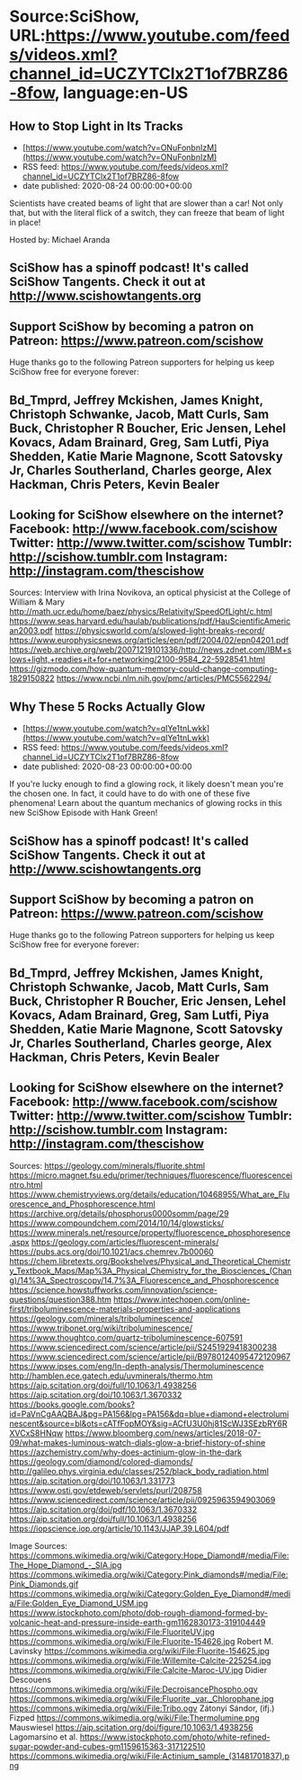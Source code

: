 # Source:SciShow, URL:https://www.youtube.com/feeds/videos.xml?channel_id=UCZYTClx2T1of7BRZ86-8fow, language:en-US

## How to Stop Light in Its Tracks
 - [https://www.youtube.com/watch?v=ONuFonbnIzM](https://www.youtube.com/watch?v=ONuFonbnIzM)
 - RSS feed: https://www.youtube.com/feeds/videos.xml?channel_id=UCZYTClx2T1of7BRZ86-8fow
 - date published: 2020-08-24 00:00:00+00:00

Scientists have created beams of light that are slower than a car! Not only that, but with the literal flick of a switch, they can freeze that beam of light in place!

Hosted by: Michael Aranda

SciShow has a spinoff podcast! It's called SciShow Tangents. Check it out at http://www.scishowtangents.org
----------
Support SciShow by becoming a patron on Patreon: https://www.patreon.com/scishow
----------
Huge thanks go to the following Patreon supporters for helping us keep SciShow free for everyone forever:

Bd_Tmprd, Jeffrey Mckishen, James Knight, Christoph Schwanke, Jacob, Matt Curls, Sam Buck, Christopher R Boucher, Eric Jensen, Lehel Kovacs, Adam Brainard, Greg, Sam Lutfi, Piya Shedden, Katie Marie Magnone, Scott Satovsky Jr, Charles Southerland, Charles george, Alex Hackman, Chris Peters, Kevin Bealer
----------
Looking for SciShow elsewhere on the internet?
Facebook: http://www.facebook.com/scishow
Twitter: http://www.twitter.com/scishow
Tumblr: http://scishow.tumblr.com
Instagram: http://instagram.com/thescishow
----------
Sources:
Interview with Irina Novikova, an optical physicist at the College of William & Mary
http://math.ucr.edu/home/baez/physics/Relativity/SpeedOfLight/c.html
https://www.seas.harvard.edu/haulab/publications/pdf/HauScientificAmerican2003.pdf
https://physicsworld.com/a/slowed-light-breaks-record/
https://www.europhysicsnews.org/articles/epn/pdf/2004/02/epn04201.pdf
https://web.archive.org/web/20071219101336/http://news.zdnet.com/IBM+slows+light,+readies+it+for+networking/2100-9584_22-5928541.html
https://gizmodo.com/how-quantum-memory-could-change-computing-1829150822
https://www.ncbi.nlm.nih.gov/pmc/articles/PMC5562294/

## Why These 5 Rocks Actually Glow
 - [https://www.youtube.com/watch?v=qIYe1tnLwkk](https://www.youtube.com/watch?v=qIYe1tnLwkk)
 - RSS feed: https://www.youtube.com/feeds/videos.xml?channel_id=UCZYTClx2T1of7BRZ86-8fow
 - date published: 2020-08-23 00:00:00+00:00

If you're lucky enough to find a glowing rock, it likely doesn't mean you're the chosen one. In fact, it could have to do with one of these five phenomena! Learn about the quantum mechanics of glowing rocks in this new SciShow Episode with Hank Green!

SciShow has a spinoff podcast! It's called SciShow Tangents. Check it out at http://www.scishowtangents.org
----------
Support SciShow by becoming a patron on Patreon: https://www.patreon.com/scishow
----------
Huge thanks go to the following Patreon supporters for helping us keep SciShow free for everyone forever:

Bd_Tmprd, Jeffrey Mckishen, James Knight, Christoph Schwanke, Jacob, Matt Curls, Sam Buck, Christopher R Boucher, Eric Jensen, Lehel Kovacs, Adam Brainard, Greg, Sam Lutfi, Piya Shedden, Katie Marie Magnone, Scott Satovsky Jr, Charles Southerland, Charles george, Alex Hackman, Chris Peters, Kevin Bealer
----------
Looking for SciShow elsewhere on the internet?
Facebook: http://www.facebook.com/scishow
Twitter: http://www.twitter.com/scishow
Tumblr: http://scishow.tumblr.com
Instagram: http://instagram.com/thescishow
----------
Sources:
https://geology.com/minerals/fluorite.shtml  
https://micro.magnet.fsu.edu/primer/techniques/fluorescence/fluorescenceintro.html  
https://www.chemistryviews.org/details/education/10468955/What_are_Fluorescence_and_Phosphorescence.html  
https://archive.org/details/phosphorus0000somm/page/29
https://www.compoundchem.com/2014/10/14/glowsticks/
https://www.minerals.net/resource/property/fluorescence_phosphoresence.aspx
https://geology.com/articles/fluorescent-minerals/
https://pubs.acs.org/doi/10.1021/acs.chemrev.7b00060
https://chem.libretexts.org/Bookshelves/Physical_and_Theoretical_Chemistry_Textbook_Maps/Map%3A_Physical_Chemistry_for_the_Biosciences_(Chang)/14%3A_Spectroscopy/14.7%3A_Fluorescence_and_Phosphorescence
https://science.howstuffworks.com/innovation/science-questions/question388.htm
https://www.intechopen.com/online-first/triboluminescence-materials-properties-and-applications
https://geology.com/minerals/triboluminescence/
https://www.tribonet.org/wiki/triboluminescence/
https://www.thoughtco.com/quartz-triboluminescence-607591
https://www.sciencedirect.com/science/article/pii/S2451929418300238
https://www.sciencedirect.com/science/article/pii/B9780124095472120967
https://www.ipses.com/eng/In-depth-analysis/Thermoluminescence
http://hamblen.ece.gatech.edu/uvminerals/thermo.htm
https://aip.scitation.org/doi/full/10.1063/1.4938256
https://aip.scitation.org/doi/10.1063/1.3670332
https://books.google.com/books?id=PaVnCgAAQBAJ&pg=PA156&lpg=PA156&dq=blue+diamond+electroluminescent&source=bl&ots=cATfFopMOY&sig=ACfU3U0hj81ScWJ3SEzbRY6RXVCxS8HNqw
https://www.bloomberg.com/news/articles/2018-07-09/what-makes-luminous-watch-dials-glow-a-brief-history-of-shine
https://azchemistry.com/why-does-actinium-glow-in-the-dark
https://geology.com/diamond/colored-diamonds/
http://galileo.phys.virginia.edu/classes/252/black_body_radiation.html
https://aip.scitation.org/doi/10.1063/1.331773
https://www.osti.gov/etdeweb/servlets/purl/208758
https://www.sciencedirect.com/science/article/pii/0925963594903069
https://aip.scitation.org/doi/pdf/10.1063/1.3670332
https://aip.scitation.org/doi/full/10.1063/1.4938256
https://iopscience.iop.org/article/10.1143/JJAP.39.L604/pdf

Image Sources:
https://commons.wikimedia.org/wiki/Category:Hope_Diamond#/media/File:The_Hope_Diamond_-_SIA.jpg
https://commons.wikimedia.org/wiki/Category:Pink_diamonds#/media/File:Pink_Diamonds.gif
https://commons.wikimedia.org/wiki/Category:Golden_Eye_Diamond#/media/File:Golden_Eye_Diamond_USM.jpg
https://www.istockphoto.com/photo/dob-rough-diamond-formed-by-volcanic-heat-and-pressure-inside-earth-gm1162830173-319104449
https://commons.wikimedia.org/wiki/File:FluoriteUV.jpg 
https://commons.wikimedia.org/wiki/File:Fluorite-154626.jpg Robert M. Lavinsky
https://commons.wikimedia.org/wiki/File:Fluorite-154625.jpg
https://commons.wikimedia.org/wiki/File:Willemite-Calcite-225254.jpg
https://commons.wikimedia.org/wiki/File:Calcite-Maroc-UV.jpg Didier Descouens
https://commons.wikimedia.org/wiki/File:DecroisancePhospho.ogv
https://commons.wikimedia.org/wiki/File:Fluorite,_var._Chlorophane.jpg
https://commons.wikimedia.org/wiki/File:Tribo.ogv Zátonyi Sándor, (ifj.) Fizped
https://commons.wikimedia.org/wiki/File:Thermolumine.png Mauswiesel
https://aip.scitation.org/doi/figure/10.1063/1.4938256 Lagomarsino et al.
https://www.istockphoto.com/photo/white-refined-sugar-powder-and-cubes-gm1159615363-317122510
https://commons.wikimedia.org/wiki/File:Actinium_sample_(31481701837).png

